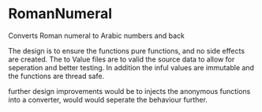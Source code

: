 # RomanNumeral
Converts Roman numeral to Arabic numbers and back

The design is to ensure the functions pure functions, and no side effects are created. The to Value files are to valid the source data to allow for seperation and better testing. In addition the inful values are immutable and the functions are thread safe.

further design improvements would be to injects the anonymous functions into a converter, would would seperate the behaviour further.

